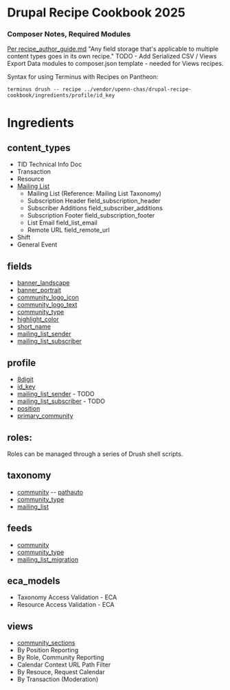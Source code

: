 # Drupal Recipe Cookbook 2025

### Composer Notes, Required Modules
[Per recipe_author_guide.md](https://git.drupalcode.org/project/distributions_recipes/-/blob/1.0.x/docs/recipe_author_guide.md)
"Any field storage that's applicable to multiple content types goes in its own recipe."
TODO - Add Serialized CSV / Views Export Data modules to composer.json template - needed for Views recipes.

Syntax for using Terminus with Recipes on Pantheon:
```
terminus drush -- recipe ../vendor/upenn-chas/drupal-recipe-cookbook/ingredients/profile/id_key   
```

# Ingredients

## content_types
- TID Technical Info Doc
- Transaction
- Resource
- [Mailing List](https://github.com/upenn-chas/recipes/blob/main/ingredients/taxonomy/community/recipe.yml)
  - Mailing List (Reference: Mailing List Taxonomy)
  - Subscription Header field_subscription_header
  - Subscriber Additions field_subscriber_additions
  - Subscription Footer field_subscription_footer
  - List Email field_list_email
  - Remote URL field_remote_url
- Shift
- General Event

## fields
 - [banner_landscape](https://github.com/upenn-chas/recipes/blob/main/ingredients/fields/banner_landscape/recipe.yml)
 - [banner_portrait](https://github.com/upenn-chas/recipes/blob/main/ingredients/fields/banner_portrait/recipe.yml)
 - [community_logo_icon](https://github.com/upenn-chas/recipes/blob/main/ingredients/fields/community_logo_icon/recipe.yml)
 - [community_logo_text](https://github.com/upenn-chas/recipes/blob/main/ingredients/fields/community_logo_text/recipe.yml)
 - [community_type](https://github.com/upenn-chas/recipes/blob/main/ingredients/fields/community_type/recipe.yml)
 - [highlight_color](https://github.com/upenn-chas/recipes/blob/main/ingredients/fields/highlight_color/recipe.yml)
 - [short_name](https://github.com/upenn-chas/recipes/blob/main/ingredients/fields/short_name/recipe.yml)
 - [mailing_list_sender](https://github.com/upenn-chas/recipes/blob/main/ingredients/fields/mailing_list_sender/recipe.yml)
 - [mailing_list_subscriber](https://github.com/upenn-chas/recipes/blob/main/ingredients/fields/mailing_list_subscriber/recipe.yml)

## profile
 - [8digit](https://github.com/upenn-chas/recipes/blob/main/ingredients/profile/8digit/recipe.yml)
 - [id_key](https://github.com/upenn-chas/recipes/blob/main/ingredients/profile/id_key/recipe.yml)
 - [mailing_list_sender](https://github.com/upenn-chas/recipes/blob/main/ingredients/profile/mailing_list_sender/recipe.yml) - TODO
 - [mailing_list_subscriber](https://github.com/upenn-chas/recipes/blob/main/ingredients/profile/mailing_list_subscriber/recipe.yml) - TODO
 - [position](https://github.com/upenn-chas/recipes/blob/main/ingredients/profile/position/recipe.yml)
 - [primary_community](https://github.com/upenn-chas/recipes/blob/main/ingredients/profile/primary_community/recipe.yml)

## roles:

Roles can be managed through a series of Drush shell scripts.

## taxonomy
 - [community](https://github.com/upenn-chas/recipes/blob/main/ingredients/taxonomy/community/recipe.yml)
  -- [pathauto](https://github.com/upenn-chas/recipes/blob/main/ingredients/taxonomy/community/config/pathauto.pattern.community_taxonomy.yml)
 - [community_type](https://github.com/upenn-chas/recipes/blob/main/ingredients/taxonomy/community_type/recipe.yml)
 - [mailing_list](https://github.com/upenn-chas/recipes/blob/main/ingredients/taxonomy/mailing_list/recipe.yml)

## feeds
- [community](https://github.com/upenn-chas/recipes/blob/main/ingredients/feeds/community/recipe.yml)
- [community_type](https://github.com/upenn-chas/recipes/blob/main/ingredients/feeds/community_type/recipe.yml)
- [mailing_list_migration](https://github.com/upenn-chas/recipes/blob/main/ingredients/feeds/mailing_list_migration/recipe.yml)

## eca_models

-  Taxonomy Access Validation - ECA
-  Resource Access Validation - ECA

## views
- [community_sections](https://github.com/upenn-chas/recipes/tree/main/ingredients/views/community_sections) 
- By Position Reporting
- By Role, Community Reporting
- Calendar Context URL Path Filter
- By Resouce, Request Calendar
- By Transaction (Moderation)
